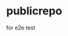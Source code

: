 # publicrepo
for e2e test







































































































































































































































































































































































































































































































































































































































































































































































































































































































































































































































































































































































































































































































































































































































































































































































































































































































































































































































































































































